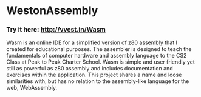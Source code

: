 # WestonAssembly

### Try it here: http://vvest.in/Wasm

Wasm is an online IDE for a simplified version of z80 assembly that I created for educational purposes.
The assembler is designed to teach the fundamentals of computer hardware and assembly language to the
CS2 Class at Peak to Peak Charter School. Wasm is simple and user friendly yet still as powerful as z80
assembly and includes documentation and exercises within the application. This project shares a name and
loose similarities with, but has no relation to the assembly-like language for the web, WebAssembly.
